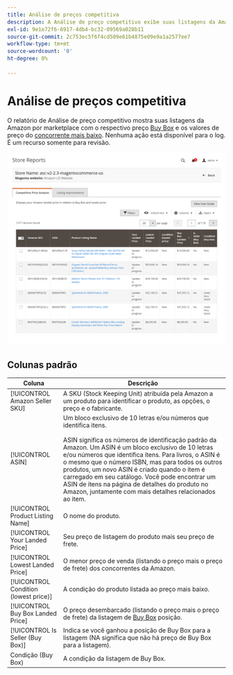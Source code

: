 ```yaml
---
title: Análise de preços competitiva
description: A Análise de preço competitivo exibe suas listagens da Amazon por mercado com o respectivo preço de Buy Box e os valores de preço mais baixos do concorrente.
exl-id: 9e1e72f6-6917-4db4-bc32-09569a028b11
source-git-commit: 2c753ec5f6f4cd509e61b4875e09e9a1a2577ee7
workflow-type: tm+mt
source-wordcount: '0'
ht-degree: 0%

---
```


# Análise de preços competitiva

O relatório de Análise de preço competitivo mostra suas listagens da Amazon por marketplace com o respectivo preço [Buy Box](./buy-box-competitor-pricing.md) e os valores de preço do [concorrente mais baixo](./lowest-competitor-pricing.md). Nenhuma ação está disponível para o log. É um recurso somente para revisão.

![Relatório de análise de preço competitivo](assets/amazon-competitive-price-analysis.png)

## Colunas padrão

| Coluna | Descrição |
|--- |--- |
| [!UICONTROL Amazon Seller SKU] | A SKU (Stock Keeping Unit) atribuída pela Amazon a um produto para identificar o produto, as opções, o preço e o fabricante. |
| [!UICONTROL ASIN] | Um bloco exclusivo de 10 letras e/ou números que identifica itens.<br><br>ASIN significa os números de identificação padrão da Amazon. Um ASIN é um bloco exclusivo de 10 letras e/ou números que identifica itens. Para livros, o ASIN é o mesmo que o número ISBN, mas para todos os outros produtos, um novo ASIN é criado quando o item é carregado em seu catálogo. Você pode encontrar um ASIN de itens na página de detalhes do produto no Amazon, juntamente com mais detalhes relacionados ao item. |
| [!UICONTROL Product Listing Name] | O nome do produto. |
| [!UICONTROL Your Landed Price] | Seu preço de listagem do produto mais seu preço de frete. |
| [!UICONTROL Lowest Landed Price] | O menor preço de venda (listando o preço mais o preço de frete) dos concorrentes da Amazon. |
| [!UICONTROL Condition (lowest price)] | A condição do produto listada ao preço mais baixo. |
| [!UICONTROL Buy Box Landed Price] | O preço desembarcado (listando o preço mais o preço de frete) da listagem de [Buy Box](./buy-box-competitor-pricing.md) posição. |
| [!UICONTROL Is Seller (Buy Box)] | Indica se você ganhou a posição de Buy Box para a listagem (NA significa que não há preço de Buy Box para a listagem). |
| Condição (Buy Box) | A condição da listagem de Buy Box. |
